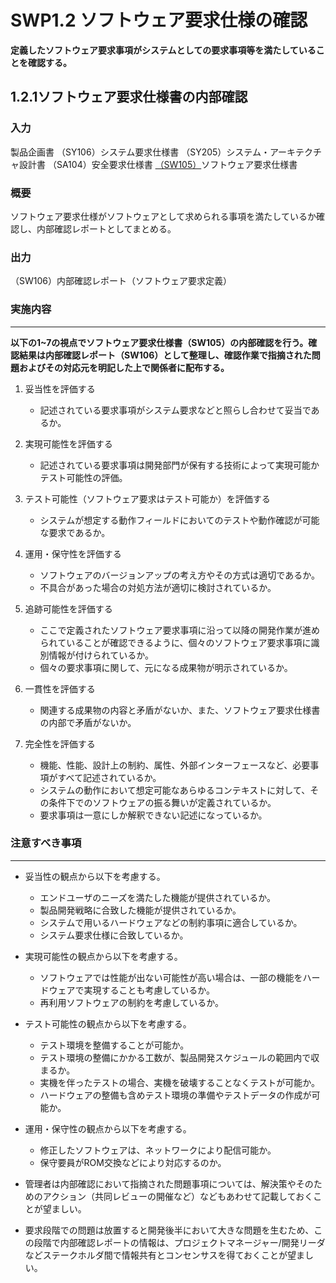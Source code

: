 # SWP1.2 ソフトウェア要求仕様の確認

**定義したソフトウェア要求事項がシステムとしての要求事項等を満たしていることを確認する。**

## 1.2.1ソフトウェア要求仕様書の内部確認

### 入力

製品企画書
（SY106）システム要求仕様書
（SY205）システム・アーキテクチャ設計書
（SA104）安全要求仕様書
[（SW105）](SWP1.1%20ソフトウェア要求仕様書の作成.md)ソフトウェア要求仕様書

### 概要

ソフトウェア要求仕様がソフトウェアとして求められる事項を満たしているか確認し、内部確認レポートとしてまとめる。

### 出力

（SW106）内部確認レポート（ソフトウェア要求定義）

### 実施内容

---

**以下の1~7の視点でソフトウェア要求仕様書（SW105）の内部確認を行う。確認結果は内部確認レポート（SW106）として整理し、確認作業で指摘された問題およびその対応元を明記した上で関係者に配布する。**

1. 妥当性を評価する
   * 記述されている要求事項がシステム要求などと照らし合わせて妥当であるか。

1. 実現可能性を評価する
   * 記述されている要求事項は開発部門が保有する技術によって実現可能かテスト可能性の評価。

1. テスト可能性（ソフトウェア要求はテスト可能か）を評価する
   * システムが想定する動作フィールドにおいてのテストや動作確認が可能な要求であるか。

1. 運用・保守性を評価する
   * ソフトウェアのバージョンアップの考え方やその方式は適切であるか。
   * 不具合があった場合の対処方法が適切に検討されているか。

1. 追跡可能性を評価する
   * ここで定義されたソフトウェア要求事項に沿って以降の開発作業が進められていることが確認できるように、個々のソフトウェア要求事項に識別情報が付けられているか。
   * 個々の要求事項に関して、元になる成果物が明示されているか。

1. 一貫性を評価する
   * 関連する成果物の内容と矛盾がないか、また、ソフトウェア要求仕様書の内部で矛盾がないか。

1. 完全性を評価する
   * 機能、性能、設計上の制約、属性、外部インターフェースなど、必要事項がすべて記述されているか。
   * システムの動作において想定可能なあらゆるコンテキストに対して、その条件下でのソフトウェアの振る舞いが定義されているか。
   * 要求事項は一意にしか解釈できない記述になっているか。

### 注意すべき事項

---

* 妥当性の観点から以下を考慮する。
  * エンドユーザのニーズを満たした機能が提供されているか。
  * 製品開発戦略に合致した機能が提供されているか。
  * システムで用いるハードウェアなどの制約事項に適合しているか。
  * システム要求仕様に合致しているか。

* 実現可能性の観点から以下を考慮する。
  * ソフトウェアでは性能が出ない可能性が高い場合は、一部の機能をハードウェアで実現することも考慮しているか。
  * 再利用ソフトウェアの制約を考慮しているか。

* テスト可能性の観点から以下を考慮する。
  * テスト環境を整備することが可能か。
  * テスト環境の整備にかかる工数が、製品開発スケジュールの範囲内で収まるか。
  * 実機を伴ったテストの場合、実機を破壊することなくテストが可能か。
  * ハードウェアの整備も含めテスト環境の準備やテストデータの作成が可能か。

* 運用・保守性の観点から以下を考慮する。
  * 修正したソフトウェアは、ネットワークにより配信可能か。
  * 保守要員がROM交換などにより対応するのか。

* 管理者は内部確認において指摘された問題事項については、解決策やそのためのアクション（共同レビューの開催など）などもあわせて記載しておくことが望ましい。

* 要求段階での問題は放置すると開発後半において大きな問題を生むため、この段階で内部確認レポートの情報は、プロジェクトマネージャー/開発リーダなどステークホルダ間で情報共有とコンセンサスを得ておくことが望ましい。
